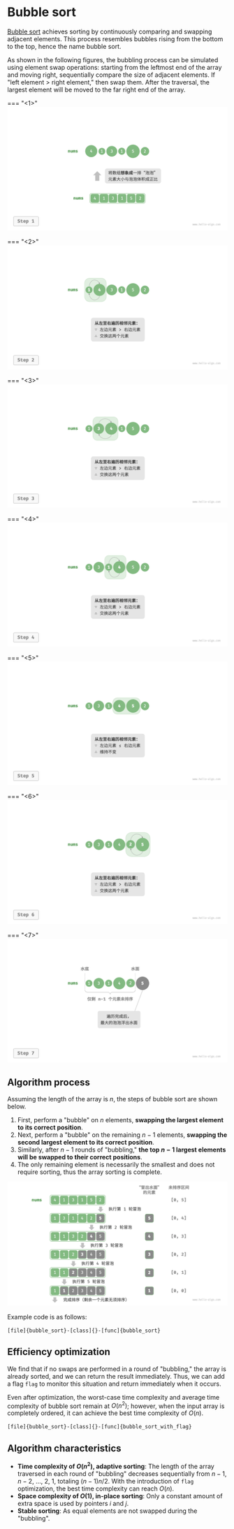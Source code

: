 # Bubble sort

<u>Bubble sort</u> achieves sorting by continuously comparing and swapping adjacent elements. This process resembles bubbles rising from the bottom to the top, hence the name bubble sort.

As shown in the following figures, the bubbling process can be simulated using element swap operations: starting from the leftmost end of the array and moving right, sequentially compare the size of adjacent elements. If "left element > right element," then swap them. After the traversal, the largest element will be moved to the far right end of the array.

=== "<1>"
    ![Simulating bubble process using element swap](bubble_sort.assets/bubble_operation_step1.png)

=== "<2>"
    ![bubble_operation_step2](bubble_sort.assets/bubble_operation_step2.png)

=== "<3>"
    ![bubble_operation_step3](bubble_sort.assets/bubble_operation_step3.png)

=== "<4>"
    ![bubble_operation_step4](bubble_sort.assets/bubble_operation_step4.png)

=== "<5>"
    ![bubble_operation_step5](bubble_sort.assets/bubble_operation_step5.png)

=== "<6>"
    ![bubble_operation_step6](bubble_sort.assets/bubble_operation_step6.png)

=== "<7>"
    ![bubble_operation_step7](bubble_sort.assets/bubble_operation_step7.png)

## Algorithm process

Assuming the length of the array is $n$, the steps of bubble sort are shown below.

1. First, perform a "bubble" on $n$ elements, **swapping the largest element to its correct position**.
2. Next, perform a "bubble" on the remaining $n - 1$ elements, **swapping the second largest element to its correct position**.
3. Similarly, after $n - 1$ rounds of "bubbling," **the top $n - 1$ largest elements will be swapped to their correct positions**.
4. The only remaining element is necessarily the smallest and does not require sorting, thus the array sorting is complete.

![Bubble sort process](bubble_sort.assets/bubble_sort_overview.png)

Example code is as follows:

```src
[file]{bubble_sort}-[class]{}-[func]{bubble_sort}
```

## Efficiency optimization

We find that if no swaps are performed in a round of "bubbling," the array is already sorted, and we can return the result immediately. Thus, we can add a flag `flag` to monitor this situation and return immediately when it occurs.

Even after optimization, the worst-case time complexity and average time complexity of bubble sort remain at $O(n^2)$; however, when the input array is completely ordered, it can achieve the best time complexity of $O(n)$.

```src
[file]{bubble_sort}-[class]{}-[func]{bubble_sort_with_flag}
```

## Algorithm characteristics

- **Time complexity of $O(n^2)$, adaptive sorting**: The length of the array traversed in each round of "bubbling" decreases sequentially from $n - 1$, $n - 2$, $\dots$, $2$, $1$, totaling $(n - 1) n / 2$. With the introduction of `flag` optimization, the best time complexity can reach $O(n)$.
- **Space complexity of $O(1)$, in-place sorting**: Only a constant amount of extra space is used by pointers $i$ and $j$.
- **Stable sorting**: As equal elements are not swapped during the "bubbling".
